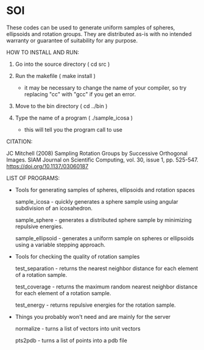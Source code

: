 # SOI
These codes can be used to generate uniform samples of spheres, ellipsoids and
rotation groups.  They are distributed as-is with no intended warranty or guarantee
of suitability for any purpose.  

HOW TO INSTALL AND RUN:
  
   1. Go into the source directory  ( cd src )

   2. Run the makefile ( make install )
       - it may be necessary to change the name of your compiler, so 
         try replacing "cc" with "gcc" if you get an error.

   3. Move to the bin directory ( cd ../bin ) 

   4. Type the name of a program ( ./sample_icosa )
       - this will tell you the program call to use

CITATION:

JC Mitchell (2008) Sampling Rotation Groups by Successive Orthogonal Images. SIAM Journal on Scientific Computing, vol. 30, issue 1, pp. 525-547. https://doi.org/10.1137/03060187

LIST OF PROGRAMS:

* Tools for generating samples of spheres, ellipsoids and rotation spaces

  sample_icosa - quickly generates a sphere sample using angular subdivision
    of an icosahedron.
	
  sample_sphere - generates a distributed sphere sample by minimizing repulsive
    energies.
	
  sample_ellipsoid - generates a uniform sample on spheres or ellipsoids using
    a variable stepping approach.  


* Tools for checking the quality of rotation samples
  
  test_separation - returns the nearest neighbor distance for each element
    of a rotation sample.

  test_coverage - returns the maximum random nearest neighbor distance for
    each element of a rotation sample.
	
  test_energy - returns repulsive energies for the rotation sample.  
  

* Things you probably won't need and are mainly for the server

  normalize - turns a list of vectors into unit vectors 
  
  pts2pdb - turns a list of points into a pdb file

